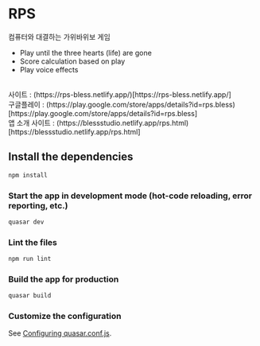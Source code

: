 # RPS
컴퓨터와 대결하는 가위바위보 게임<br>
- Play until the three hearts (life) are gone
- Score calculation based on play
- Play voice effects
<br>
사이트 : (https://rps-bless.netlify.app/)[https://rps-bless.netlify.app/]<br>
구글플레이 : (https://play.google.com/store/apps/details?id=rps.bless)[https://play.google.com/store/apps/details?id=rps.bless]
<br>
앱 소개 사이트 : 
(https://blessstudio.netlify.app/rps.html)[https://blessstudio.netlify.app/rps.html]

## Install the dependencies
```bash
npm install
```

### Start the app in development mode (hot-code reloading, error reporting, etc.)
```bash
quasar dev
```

### Lint the files
```bash
npm run lint
```

### Build the app for production
```bash
quasar build
```

### Customize the configuration
See [Configuring quasar.conf.js](https://quasar.dev/quasar-cli/quasar-conf-js).
